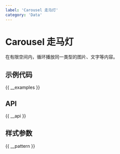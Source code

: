 ```yaml
---
label: 'Carousel 走马灯'
category: 'Data'
---
```


# Carousel 走马灯

在有限空间内，循环播放同一类型的图片、文字等内容。

## 示例代码

{{ __examples }}

## API

{{ __api }}

## 样式参数

{{ __pattern }}

